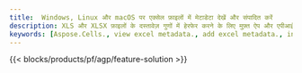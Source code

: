 ```yaml
---
title:  Windows, Linux और macOS पर एक्सेल फ़ाइलों में मेटाडेटा देखें और संपादित करें
description: XLS और XLSX फ़ाइलों के दस्तावेज़ गुणों में हेरफेर करने के लिए मुफ़्त ऐप और एपीआई
keywords: [Aspose.Cells., view excel metadata., add excel metadata., insert excel metadata., edit excel metadata., remove excel metadata., extract excel metadata., modify excel metadata]
---
```

{{< blocks/products/pf/agp/feature-solution >}} 

